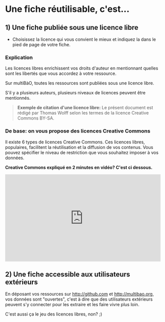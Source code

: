 # Une fiche réutilisable, c'est... 

## 1) Une fiche publiée sous une licence libre

* Choisissez la licence qui vous convient le mieux et indiquez la dans le pied de page de votre fiche.

### Explication

Les licences libres enrichissent vos droits d'auteur en mentionnant quelles sont les libertés que vous accordez à votre ressource.

Sur multiBàO, toutes les ressources sont publiées sous une licence libre.

S'il y a plusieurs auteurs, plusieurs niveaux de licences peuvent être mentionnés.

> **Exemple de citation d'une licence libre:** Le présent document est rédigé par Thomas Wolff selon les termes de la licence Creative Commons BY-SA.

### De base: on vous propose des licences Creative Commons

Il existe 6 types de licences Creative Commons. Ces licences libres, populaires, facilitent la réutilisation et la diffusion de vos contenus.
Vous pouvez spécifier le niveau de restriction que vous souhaitez imposer à vos données. 

**Creative Commons expliqué en 2 minutes en vidéo? C'est ci dessous.**

<iframe src="https://player.vimeo.com/video/95488932" width="500" height="281" frameborder="0" webkitallowfullscreen mozallowfullscreen allowfullscreen></iframe>

## 2) Une fiche accessible aux utilisateurs extérieurs

En déposant vos ressources sur http://github.com et http://multibao.org, vos données sont "ouvertes", c'est à dire que des utilisateurs extérieurs peuvent s'y connecter pour les extraire et les faire vivre plus loin.

C'est aussi ça le jeu des licences libres, non? ;)
